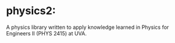 # physics2:
A physics library written to apply knowledge learned in Physics for Engineers II (PHYS 2415) at UVA.


